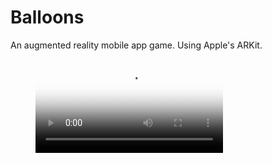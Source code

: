 # Balloons
An augmented reality mobile app game. Using Apple's ARKit.

<figure class="video_container">
  <video controls="true" allowfullscreen="true" poster="splashpage.jpeg">
    <source src="sample_video.MOV" type="video/mp4">
  </video>
</figure>
